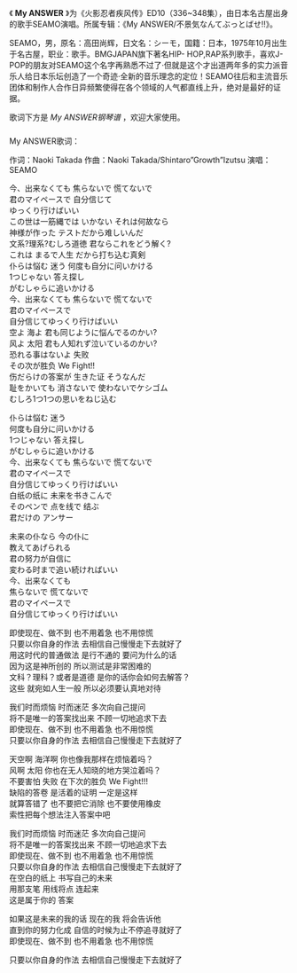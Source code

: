 

《 **My ANSWER** 》为《火影忍者疾风传》ED10（336~348集），由日本名古屋出身的歌手SEAMO演唱。所属专辑：《My
ANSWER/不景気なんてぶっとばせ!!》。

  

SEAMO，男，原名：高田尚辉，日文名：シーモ，国籍：日本，1975年10月出生于名古屋，职业：歌手。BMGJAPAN旗下著名HIP-
HOP,RAP系列歌手，喜欢J-
POP的朋友对SEAMO这个名字再熟悉不过了·但就是这个才出道两年多的实力派音乐人给日本乐坛创造了一个奇迹·全新的音乐理念的定位！SEAMO往后和主流音乐团体和制作人合作日异频繁使得在各个领域的人气都直线上升，绝对是最好的证据。

  

歌词下方是 _My ANSWER钢琴谱_ ，欢迎大家使用。

###  
My ANSWER歌词：

作词：Naoki Takada 作曲：Naoki Takada/Shintaro”Growth”Izutsu 演唱：SEAMO  
  
  
  
今、出来なくても 焦らないで 慌てないで  
君のマイペースで 自分信じて  
ゆっくり行けばいい  
この世は一筋縄では いかない それは何故なら  
神様が作った テストだから难しいんだ  
文系?理系?むしろ道徳 君ならこれをどう解く?  
これは まるで人生 だから打ち込む真剣  
仆らは悩む 迷う 何度も自分に问いかける  
1つじゃない 答え探し  
がむしゃらに追いかける  
今、出来なくても 焦らないで 慌てないで  
君のマイペースで  
自分信じてゆっくり行けばいい  
空よ 海よ 君も同じように悩んでるのかい?  
风よ 太阳 君も人知れず泣いているのかい?  
恐れる事はないよ 失败  
その次が胜负 We Fight!!  
伤だらけの答案が 生きた证 そうなんだ  
耻をかいても 消さないで 使わないでケシゴム  
むしろ1つ1つの思いをねじ込む

仆らは悩む 迷う  
何度も自分に问いかける  
1つじゃない 答え探し  
がむしゃらに追いかける  
今、出来なくても 焦らないで 慌てないで  
君のマイペースで  
自分信じてゆっくり行けばいい  
白纸の纸に 未来を书きこんで  
そのペンで 点を线で 结ぶ  
君だけの アンサー

未来の仆なら 今の仆に  
教えてあげられる  
君の努力が自信に  
変わる时まで追い続ければいい  
今、出来なくても  
焦らないで 慌てないで  
君のマイペースで  
自分信じてゆっくり行けばいい  
  
  
  
  

即使现在、做不到 也不用着急 也不用惊慌  
只要以你自身的作法 去相信自己慢慢走下去就好了  
用这时代的普通做法 是行不通的 要问为什么的话  
因为这是神所创的 所以测试是非常困难的  
文科？理科？或者是道德 是你的话你会如何去解答？  
这些 就宛如人生一般 所以必须要认真地对待

我们时而烦恼 时而迷茫 多次向自己提问  
将不是唯一的答案找出来 不顾一切地追求下去  
即使现在、做不到 也不用着急 也不用惊慌  
只要以你自身的作法 去相信自己慢慢走下去就好了

天空啊 海洋啊 你也像我那样在烦恼着吗？  
风啊 太阳 你也在无人知晓的地方哭泣着吗？  
不要害怕 失败 在下次的胜负 We Fight!!!  
缺陷的答卷 是活着的证明 一定是这样  
就算答错了 也不要把它消除 也不要使用橡皮  
索性把每个想法注入答案中吧

我们时而烦恼 时而迷茫 多次向自己提问  
将不是唯一的答案找出来 不顾一切地追求下去  
即使现在、做不到 也不用着急 也不用惊慌  
只要以你自身的作法 去相信自己慢慢走下去就好了  
在空白的纸上 书写自己的未来  
用那支笔 用线将点 连起来  
这是属于你的 答案

如果这是未来的我的话 现在的我 将会告诉他  
直到你的努力化成 自信的时候为止不停追寻就好了  
即使现在、做不到 也不用着急 也不用惊慌

只要以你自身的作法 去相信自己慢慢走下去就好了

  

